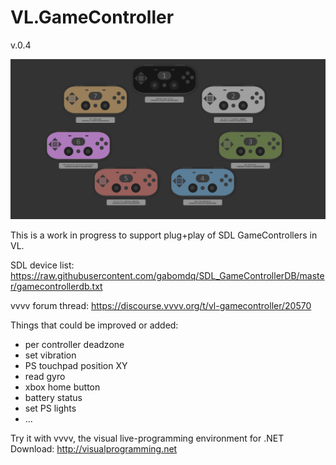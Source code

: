 # VL.GameController
v.0.4

![VL.GameController](VL.GameController.jpg?raw=true "VL.GameController")

This is a work in progress to support plug+play of SDL GameControllers in VL.

SDL device list:
https://raw.githubusercontent.com/gabomdq/SDL_GameControllerDB/master/gamecontrollerdb.txt

vvvv forum thread:
https://discourse.vvvv.org/t/vl-gamecontroller/20570


Things that could be improved or added:

- per controller deadzone
- set vibration
- PS touchpad position XY
- read gyro
- xbox home button
- battery status
- set PS lights
- ...


Try it with vvvv, the visual live-programming environment for .NET  
Download: http://visualprogramming.net

